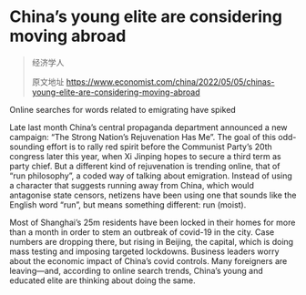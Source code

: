 # China’s young elite are considering moving abroad

> 经济学人
>
> 原文地址 <https://www.economist.com/china/2022/05/05/chinas-young-elite-are-considering-moving-abroad>

Online searches for words related to emigrating have spiked

Late last month China’s central propaganda department announced a new campaign: 
“The Strong Nation’s Rejuvenation Has Me”. The goal of this odd-sounding effort 
is to rally red spirit before the Communist Party’s 20th congress later this year, 
when Xi Jinping hopes to secure a third term as party chief. But a different kind 
of rejuvenation is trending online, that of “run philosophy”, a coded way of talking 
about emigration. Instead of using a character that suggests running away from China, 
which would antagonise state censors, netizens have been using one that sounds like the 
English word “run”, but means something different: run (moist).

Most of Shanghai’s 25m residents have been locked in their homes for more than a month 
in order to stem an outbreak of covid-19 in the city. Case numbers are dropping there, 
but rising in Beijing, the capital, which is doing mass testing and imposing targeted 
lockdowns. Business leaders worry about the economic impact of China’s covid controls.
Many foreigners are leaving—and, according to online search trends, China’s young and 
educated elite are thinking about doing the same.
